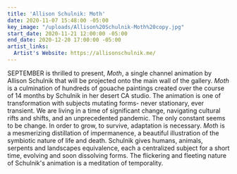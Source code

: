 ```yaml
---
title: 'Allison Schulnik: Moth'
date: 2020-11-07 15:48:00 -05:00
key_image: "/uploads/Allison%20Schulnik-Moth%20copy.jpg"
start_date: 2020-11-21 12:00:00 -05:00
end_date: 2020-12-20 17:00:00 -05:00
artist_links:
  Artist's Website: https://allisonschulnik.me/
---
```


SEPTEMBER is thrilled to present, *Moth*, a single channel animation by Allison Schulnik that will be projected onto the main wall of the gallery. *Moth* is a culmination of hundreds of gouache paintings created over the course of 14 months by Schulnik in her desert CA studio. The animation is one of transformation with subjects mutating forms- never stationary, ever transient. We are living in a time of significant change, navigating cultural rifts and shifts, and an unprecedented pandemic. The only constant seems to be change. In order to grow, to survive, adaptation is necessary. *Moth* is a mesmerizing distillation of impermanence, a beautiful illustration of the symbiotic nature of life and death. Schulnik gives humans, animals, serpents and landscapes equivalence, each a centralized subject for a short time, evolving and soon dissolving forms. The flickering and fleeting nature of Schulnik's animation is a meditation of temporality.